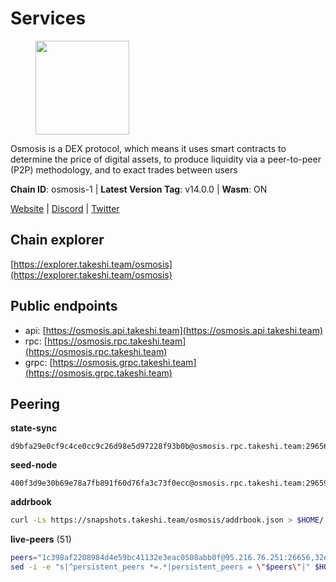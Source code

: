 # Services

<figure><img src="https://raw.githubusercontent.com/kj89/testnet_manuals/main/pingpub/logos/osmosis.png" width="150" alt=""><figcaption></figcaption></figure>

Osmosis is a DEX protocol, which means it uses smart contracts  to determine the price of digital assets, to produce liquidity  via a peer-to-peer (P2P) methodology, and to exact trades between users

**Chain ID**: osmosis-1 | **Latest Version Tag**: v14.0.0 | **Wasm**: ON

[Website](https://osmosis.zone) | [Discord](https://discord.gg/osmosis) | [Twitter](https://twitter.com/osmosiszone)




## Chain explorer
[https://explorer.takeshi.team/osmosis](https://explorer.takeshi.team/osmosis)

## Public endpoints

* api: [https://osmosis.api.takeshi.team](https://osmosis.api.takeshi.team)
* rpc: [https://osmosis.rpc.takeshi.team](https://osmosis.rpc.takeshi.team)
* grpc: [https://osmosis.grpc.takeshi.team](https://osmosis.grpc.takeshi.team)

## Peering

**state-sync**

```text
d9bfa29e0cf9c4ce0cc9c26d98e5d97228f93b0b@osmosis.rpc.takeshi.team:29656
```

**seed-node**

```text
400f3d9e30b69e78a7fb891f60d76fa3c73f0ecc@osmosis.rpc.takeshi.team:29659
```

**addrbook**
```bash
curl -Ls https://snapshots.takeshi.team/osmosis/addrbook.json > $HOME/.osmosisd/config/addrbook.json
```

**live-peers** (51)
```bash
peers="1c398af2208984d4e59bc41132e3eac0508abb0f@95.216.76.251:26656,32e9d4a7413dd5393c8be004bee68dea683be839@65.21.227.95:2004,9203fbde463bd66bb451da3de390c7d3515c2bf2@65.108.46.248:26656,3197daa0ee5245b17a546be032ff0f6814e1d1db@148.251.191.239:26656,f9a920a61ee994b12b77178dd5f1fc1ed39b7cd2@142.132.255.49:26656,9b1bfb99d9eb04af32510ed8e3eb83c59448662f@95.214.52.220:26656,4d659b7b244a68913bfbdc6c9e7aa1a64391238e@74.118.139.59:26656,fc590afe489a1b9ca8ff3f2fb396dbc20b1997a4@204.16.244.254:26656,e153cc49052d67280dfdd6d660f3d98622905850@209.133.193.74:26656,33cf290cc0cfec8c59e6af86f1a5579303d21087@138.68.14.64:26656,d9bfa29e0cf9c4ce0cc9c26d98e5d97228f93b0b@65.109.88.38:29656,4e38d3caa1554d7f46a2654fa9997554c13f61f2@95.216.96.61:26656,60a2c89e7253502e93517a026f44a2431cc81230@220.85.113.39:26656,f4b811759e55f665180545ad5e1b42573f660861@135.181.181.251:26656,724cef11bbe866269b3d67f7dd5ea539cc4096bf@198.244.164.186:26656,bfb67b2ae345955d6bc0991450120669c683386e@149.56.25.66:26656,20913e92e8b9ea2d80ad34edd9b52e97886cf616@54.37.30.181:26656,407267ac44b20a0a4258d0bbca1c9f657bf88d08@74.118.143.19:26656,a5ce326c6a5b78ef57d5121825e041a3cba94146@142.132.202.98:26656,be930386104083882c7e491d60584e15c101c1da@178.128.156.131:26656,a6283307952423c1751431c220d11ed36b61ed84@143.110.237.113:26656,30e9432879d5b0976b88e52120dc12338e40fc33@65.108.108.176:26656,47e4075978458bfc382630b2a46aabbbbf7977b2@143.198.234.114:26656,e0fbdbdce6ec8797412751edd00fbaf114c42fad@34.220.226.204:26656,e81c3c20833cfb5d652a9c842c9f1c8b1835479d@108.61.190.21:26656,43785e5ffd8783393ea8094f77efcee5bdbcdce3@78.141.244.18:26656,42745690b41f6a7515c4a87d88efda2e82b55b76@78.46.94.183:26656,d4e6a9d74abbf4676c8fd2d58d27fc24b59056b9@143.198.22.206:26656,173751092c573b78d0dd40677dc7d7f5b546dcfd@94.130.207.9:26656,406f64a8d601e34d7311fd61ec87b0c7028bd230@138.201.23.39:46656,f52f76f144c93e0e8313dce465b8c00afe2fc4e6@89.149.218.123:26656,77900931e443efd95c7feeb86a13968321f24d9b@194.163.161.146:24650,fc2ad6fb9f20b4a637e244d92c35362bdb5d96af@100.26.145.135:26656,c47e03ce1b82b136768581a028033c4e201962f6@65.108.79.45:26656,7c28e9f02c998d84a4f617c3852b7794dc2883fd@88.99.253.55:26656,f95d9634ad68b8f0ac80ce308adb71d8c119ada5@141.98.219.104:26656,7de231d5c75feb810a9196fa2a3e83e0576c88a9@212.95.53.152:26656,7eea530e720ca2e5ae2b4e6324d4f2a6303fc753@157.90.93.137:26656,31e7a8b8cc97e85472c609f9d220fdd9536d4f4d@94.130.220.54:26656,bbb1fa66983c8989d46fefbd96da1084da9b102b@142.132.199.94:26656,fd0930fea06876e362e0a92046854ed651f27ac2@45.76.13.41:26656,1876eb08c7e93c965a895177f82c8725f89c0f65@54.214.183.228:26656,d90150d606724bb19d533f861024174f3aa42351@213.239.213.115:26656,c5358545d951ae666c695903036c1e93578951eb@135.181.176.113:26656,d0d4b88110767c503baa8a618cfd7e284482f8dc@37.120.245.11:26656,b69e57cd6f796ac5d6efb1a834163365c37cbfa8@78.46.69.29:26656,4124dec2db38c7fd7564c819d7921e8a679af9ce@47.240.17.20:29656,2f4c0337b2522034a614a5cb2c61a891fe753c03@5.9.81.187:29656,8500a6a0a7f1a6afc66f5d8956214bfd44ebd30c@65.109.53.142:26856,a2024229e2eed1650ba3a3ea9db67fa318dc232e@142.132.199.3:26656,94e69330d6f4cfe221cdd2ce49ee141e53e5f200@23.106.120.6:26656"
sed -i -e "s|^persistent_peers *=.*|persistent_peers = \"$peers\"|" $HOME/.osmosisd/config/config.toml
```
